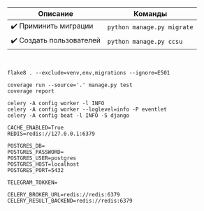 | Описание                 | Команды                        |
|--------------------------|--------------------------------|
| ✔️ Приминить миграции    | ```python manage.py migrate``` |
| ✔️ Создать пользователей | ```python manage.py ccsu```    |

<br>

```commandline
flake8 . --exclude=venv,env,migrations --ignore=E501

coverage run --source='.' manage.py test
coverage report

celery -A config worker -l INFO
celery -A config worker --loglevel=info -P eventlet
celery -A config beat -l INFO -S django
```

```dotenv
CACHE_ENABLED=True
REDIS=redis://127.0.0.1:6379

POSTGRES_DB=
POSTGRES_PASSWORD=
POSTGRES_USER=postgres
POSTGRES_HOST=localhost
POSTGRES_PORT=5432

TELEGRAM_TOKKEN=

CELERY_BROKER_URL=redis://redis:6379
CELERY_RESULT_BACKEND=redis://redis:6379
```